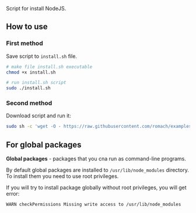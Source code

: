 Script for install NodeJS.

## How to use

### First method

Save script to `install.sh` file.
```bash
# make file install.sh executable
chmod +x install.sh

# run install.sh script
sudo ./install.sh
```

### Second method

Download script and run it:
```bash
sudo sh -c 'wget -O - https://raw.githubusercontent.com/romach/examples/master/nodejs/install/install.sh | sudo bash'
```

## For global packages

**Global packages** - packages that you cna run as command-line programs.

By default global packages are installed to `/usr/lib/node_modules` directory. To install them you need to use root
privileges.

If you will try to install package globally without root privileges, you will get error: 

```
WARN checkPermissions Missing write access to /usr/lib/node_modules
```